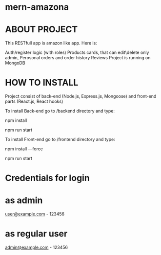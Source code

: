# mern-amazona

# ABOUT PROJECT
This RESTfull app is amazon like app. 
Here is: 

Auth/register logic (with roles)
Products cards, that can edit\delete only admin, 
Perosonal orders and order history
Reviews 
Project is running on MongoDB

# HOW TO INSTALL
Project consist of back-end (Node.js, Express.js, Mongoose) and front-end parts (React.js, React hooks)

To install Back-end go to /backend directory and type:

npm install  

npm run start

To install Front-end go to /frontend directory and type:

npm install —force 

npm run start

# Credentials for login
# as admin
user@example.com - 123456
# as regular user
admin@example.com - 123456
